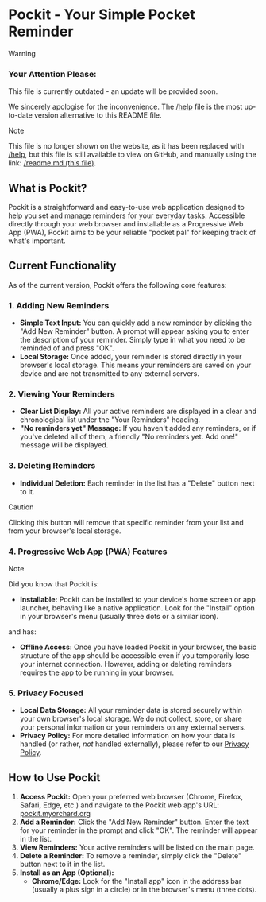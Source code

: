 # Pockit - Your Simple Pocket Reminder

>[!WARNING]
>### Your Attention Please: 
>This file is currently outdated - an update will be provided soon.
>
>We sincerely apologise for the inconvenience. The [/help](/help.html) file is the most up-to-date version alternative to this README file. 

>[!NOTE]
This file is no longer shown on the website, as it has been replaced with [/help](/help.html), but this file is still available to view on GitHub, and manually using the link: [/readme.md (this file)](/readme.md). 

## What is Pockit?

Pockit is a straightforward and easy-to-use web application designed to help you set and manage reminders for your everyday tasks. Accessible directly through your web browser and installable as a Progressive Web App (PWA), Pockit aims to be your reliable "pocket pal" for keeping track of what's important.

## Current Functionality

As of the current version, Pockit offers the following core features:

### 1. Adding New Reminders

* **Simple Text Input:** You can quickly add a new reminder by clicking the "Add New Reminder" button. A prompt will appear asking you to enter the description of your reminder. Simply type in what you need to be reminded of and press "OK".
* **Local Storage:** Once added, your reminder is stored directly in your browser's local storage. This means your reminders are saved on your device and are not transmitted to any external servers.

### 2. Viewing Your Reminders

* **Clear List Display:** All your active reminders are displayed in a clear and chronological list under the "Your Reminders" heading.
* **"No reminders yet" Message:** If you haven't added any reminders, or if you've deleted all of them, a friendly "No reminders yet. Add one!" message will be displayed.

### 3. Deleting Reminders

* **Individual Deletion:** Each reminder in the list has a "Delete" button next to it. 
>[!CAUTION]
> Clicking this button will remove that specific reminder from your list and from your browser's local storage.

### 4. Progressive Web App (PWA) Features

>[!NOTE]
> Did you know that Pockit is: 
>* **Installable:** Pockit can be installed to your device's home screen or app launcher, behaving like a native application. Look for the "Install" option in your browser's menu (usually three dots or a similar icon).
>
>and has: 
>* **Offline Access:** Once you have loaded Pockit in your browser, the basic structure of the app should be accessible even if you temporarily lose your internet connection. However, adding or deleting reminders requires the app to be running in your browser.

### 5. Privacy Focused

* **Local Data Storage:** All your reminder data is stored securely within your own browser's local storage. We do not collect, store, or share your personal information or your reminders on any external servers.
* **Privacy Policy:** For more detailed information on how your data is handled (or rather, *not* handled externally), please refer to our [Privacy Policy](privacy.html).

## How to Use Pockit

1.  **Access Pockit:** Open your preferred web browser (Chrome, Firefox, Safari, Edge, etc.) and navigate to the Pockit web app's URL: [pockit.myorchard.org](https://pockit.myorchard.org)
2.  **Add a Reminder:** Click the "Add New Reminder" button. Enter the text for your reminder in the prompt and click "OK". The reminder will appear in the list.
3.  **View Reminders:** Your active reminders will be listed on the main page.
4.  **Delete a Reminder:** To remove a reminder, simply click the "Delete" button next to it in the list.
5.  **Install as an App (Optional):**
    * **Chrome/Edge:** Look for the "Install app" icon in the address bar (usually a plus sign in a circle) or in the browser's menu (three dots).
